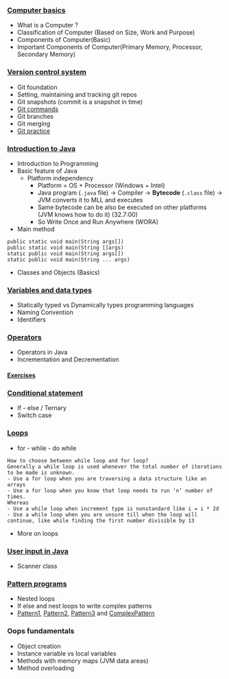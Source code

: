 ### [Computer basics](lectures/1.ComputerBasics.pdf)
- What is a Computer ?
- Classification of Computer (Based on Size, Work and Purpose)
- Components of Computer(Basic)
- Important Components of Computer(Primary Memory, Processor, Secondary Memory)
### [Version control system](lectures/2.VersionControlSystem.pdf)
- Git foundation
- Setting, maintaining and tracking git repos
- Git snapshots (commit is a snapshot in time)
- [Git commands](lectures/3.GitCommands.pdf)
- Git branches
- Git merging
- [Git practice](https://github.com/sbhrwl/system_design/blob/main/docs/Other/git/Practice.md)
### [Introduction to Java](lectures/4.JavaFundamentals.pdf)
- Introduction to Programming
- Basic feature of Java
  - Platform independency
    - Platform = OS + Processor (Windows + Intel)
    - Java program (`.java` file) -> Compiler -> **Bytecode** (`.class` file) -> JVM converts it to MLL and executes
    - Same bytecode can be also be executed on other platforms (JVM knows how to do it) (32.7:00)
    - So Write Once and Run Anywhere (WORA)
- Main method
```
public static void main(String args[])
public static void main(String []args)
static public void main(String args[])
static public void main(String ... args)
```
- Classes and Objects (Basics)
### [Variables and data types](lectures/5.VariablesAndDatatypes.pdf)
- Statically typed vs Dynamically types programming languages
- Naming Convention
- Identifiers
### [Operators](lectures/6.Operators.pdf)
- Operators in Java
- Incrementation and Decrementation
#### [Exercises](exercises/basic1.java)
### [Conditional statement](lectures/7.ConditionalStatements.pdf)
- If - else / Ternary
- Switch case
### [Loops](lectures/8.Loops.pdf)
- for - while - do while
```
How to choose between while loop and for loop?
Generally a while loop is used whenever the total number of iterations to be made is unknown. 
- Use a for loop when you are traversing a data structure like an arrays
- Use a for loop when you know that loop needs to run ‘n’ number of times.
Whereas
- Use a while loop when increment type is nonstandard like i = i * 2d
- Use a while loop when you are unsure till when the loop will continue, like while finding the first number divisible by 13
```
- More on loops
### [User input in Java](lectures/9.UserInput.pdf)
- Scanner class
### [Pattern programs](lectures/10.PatternProgramming.pdf)
- Nested loops
- If else and nest loops to write complex patterns
- [Pattern1](exercises/Pattern1.java), [Pattern2](exercises/Pattern2.java), [Pattern3](exercises/Pattern3.java) and [ComplexPattern](exercises/ComplexPattern.java)
### Oops fundamentals
- Object creation
- Instance variable vs local variables
- Methods with memory maps (JVM data areas)
- Method overloading


